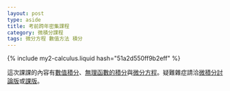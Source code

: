 ```yaml
---
layout: post
type: aside
title: 考前跨年密集課程
category: 微積分課程
tags: 微分方程 數值方法 積分
---
```

{% include my2-calculus.liquid hash="51a2d550ff9b2eff" %}

這次課課的內容有[數值積分][num]、[無理函數的積分][irr]與[微分方程][eqn]。疑難雜症請洽[微積分討論版][board]或[課版][my2]。

[board]: https://board.jdh8.org/cal/
[eqn]: https://github.com/jdh8/calculus-2012/tree/master/%E5%BE%AE%E5%88%86%E6%96%B9%E7%A8%8B
[irr]: https://github.com/jdh8/calculus-2012/tree/master/%E7%84%A1%E7%90%86%E5%87%BD%E6%95%B8%E7%9A%84%E7%A9%8D%E5%88%86
[my2]: http://my2.tmu.edu.tw/course.php?courseID=14290&f=doc&cid=1127931
[num]: https://github.com/jdh8/calculus-2012/tree/master/%E6%95%B8%E5%80%BC%E7%A9%8D%E5%88%86
